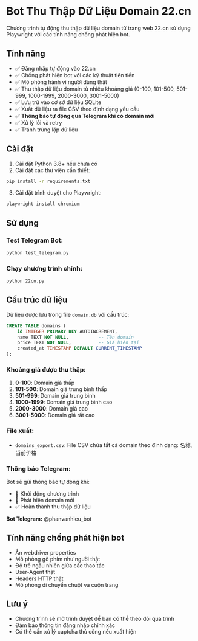 # Bot Thu Thập Dữ Liệu Domain 22.cn

Chương trình tự động thu thập dữ liệu domain từ trang web 22.cn sử dụng Playwright với các tính năng chống phát hiện bot.

## Tính năng

- ✅ Đăng nhập tự động vào 22.cn
- ✅ Chống phát hiện bot với các kỹ thuật tiên tiến
- ✅ Mô phỏng hành vi người dùng thật
- ✅ Thu thập dữ liệu domain từ nhiều khoảng giá (0-100, 101-500, 501-999, 1000-1999, 2000-3000, 3001-5000)
- ✅ Lưu trữ vào cơ sở dữ liệu SQLite
- ✅ Xuất dữ liệu ra file CSV theo định dạng yêu cầu
- ✅ **Thông báo tự động qua Telegram khi có domain mới**
- ✅ Xử lý lỗi và retry
- ✅ Tránh trùng lặp dữ liệu

## Cài đặt

1. Cài đặt Python 3.8+ nếu chưa có
2. Cài đặt các thư viện cần thiết:

```bash
pip install -r requirements.txt
```

3. Cài đặt trình duyệt cho Playwright:

```bash
playwright install chromium
```

## Sử dụng

### Test Telegram Bot:
```bash
python test_telegram.py
```

### Chạy chương trình chính:
```bash
python 22cn.py
```

## Cấu trúc dữ liệu

Dữ liệu được lưu trong file `domain.db` với cấu trúc:

```sql
CREATE TABLE domains (
    id INTEGER PRIMARY KEY AUTOINCREMENT,
    name TEXT NOT NULL,           -- Tên domain
    price TEXT NOT NULL,          -- Giá hiện tại
    created_at TIMESTAMP DEFAULT CURRENT_TIMESTAMP
);
```

### Khoảng giá được thu thập:

1. **0-100**: Domain giá thấp
2. **101-500**: Domain giá trung bình thấp
3. **501-999**: Domain giá trung bình
4. **1000-1999**: Domain giá trung bình cao
5. **2000-3000**: Domain giá cao
6. **3001-5000**: Domain giá rất cao

### File xuất:

- `domains_export.csv`: File CSV chứa tất cả domain theo định dạng: 名称,当前价格

### Thông báo Telegram:

Bot sẽ gửi thông báo tự động khi:
- 🚀 Khởi động chương trình
- 🔔 Phát hiện domain mới
- ✅ Hoàn thành thu thập dữ liệu

**Bot Telegram:** @phanvanhieu_bot

## Tính năng chống phát hiện bot

- Ẩn webdriver properties
- Mô phỏng gõ phím như người thật
- Độ trễ ngẫu nhiên giữa các thao tác
- User-Agent thật
- Headers HTTP thật
- Mô phỏng di chuyển chuột và cuộn trang

## Lưu ý

- Chương trình sẽ mở trình duyệt để bạn có thể theo dõi quá trình
- Đảm bảo thông tin đăng nhập chính xác
- Có thể cần xử lý captcha thủ công nếu xuất hiện

